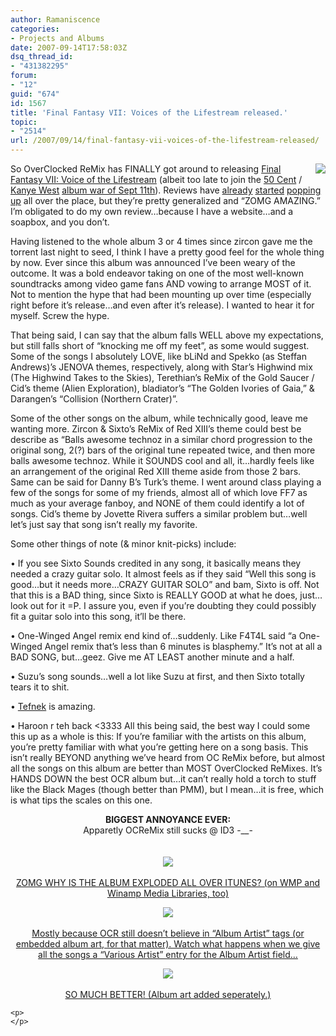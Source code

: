 ```yaml
---
author: Ramaniscence
categories:
- Projects and Albums
date: 2007-09-14T17:58:03Z
dsq_thread_id:
- "431382295"
forum:
- "12"
guid: "674"
id: 1567
title: 'Final Fantasy VII: Voices of the Lifestream released.'
topic:
- "2514"
url: /2007/09/14/final-fantasy-vii-voices-of-the-lifestream-released/
---
```


<img border="0" align="right" src="images/newsMisc/votl/votl-title.jpg" />
          
So OverClocked ReMix has FINALLY got around to releasing <a href="http://ff7.ocremix.org/" target="_blank">Final Fantasy VII: Voice of the Lifestream</a> (albeit too late to join the <a href="http://www.news24.com/News24/Entertainment/Celebrities/0,,2-1225-2108_2182942,00.html" target="_blank">50 Cent</a> / <a href="http://ca.today.reuters.com/news/newsArticle.aspx?type=entertainmentNews&#038;storyID=2007-09-13T175647Z_01_N12219698_RTRIDST_0_ENTERTAINMENT-HIPHOP-COL.XML" target="_blank">Kanye West</a> <a href="http://www.reuters.com/article/newsOne/idUSN1227692320070912" target="_blank">album war of Sept 11th</a>). Reviews have <a href="http://biz.gamedaily.com/industry/news/?id=17430" target="_blank">already</a> <a href="http://www.squaresound.com/post/ocremix-releases-ffvii--voices-of-the-lifestream-fan-tribute-album.html" target="_blank">started</a> <a href="http://www.music4games.net/Review_Display.aspx?id=97" target="_blank">popping up</a> all over the place, but they&rsquo;re pretty generalized and &ldquo;ZOMG AMAZING.&rdquo; I&rsquo;m obligated to do my own review&hellip;because I have a website&hellip;and a soapbox, and you don&rsquo;t.
      
Having listened to the whole album 3 or 4 times since zircon gave me the torrent last night to seed, I think I have a pretty good feel for the whole thing by now. Ever since this album was announced I&rsquo;ve been weary of the outcome. It was a bold endeavor taking on one of the most well-known soundtracks among video game fans AND vowing to arrange MOST of it. Not to mention the hype that had been mounting up over time (especially right before it&rsquo;s release&hellip;and even after it&rsquo;s release). I wanted to hear it for myself. Screw the hype.

That being said, I can say that the album falls WELL above my expectations, but still falls short of &ldquo;knocking me off my feet&rdquo;, as some would suggest. Some of the songs I absolutely LOVE, like bLiNd and Spekko (as Steffan Andrews)&rsquo;s JENOVA themes, respectively, along with Star&rsquo;s Highwind mix (The Highwind Takes to the Skies), Terethian&rsquo;s ReMix of the Gold Saucer / Cid&rsquo;s theme (Alien Exploration), bladiator&rsquo;s &ldquo;The Golden Ivories of Gaia,&rdquo; & Darangen&rsquo;s &ldquo;Collision (Northern Crater)&rdquo;.

Some of the other songs on the album, while technically good, leave me wanting more. Zircon & Sixto&rsquo;s ReMix of Red XIII&rsquo;s theme could best be describe as &ldquo;Balls awesome technoz in a similar chord progression to the original song, 2(?) bars of the original tune repeated twice, and then more balls awesome technoz. While it SOUNDS cool and all, it&hellip;hardly feels like an arrangement of the original Red XIII theme aside from those 2 bars. Same can be said for Danny B&rsquo;s Turk&rsquo;s theme. I went around class playing a few of the songs for some of my friends, almost all of which love FF7 as much as your average fanboy, and NONE of them could identify a lot of songs. Cid&rsquo;s theme by Jovette Rivera suffers a similar problem but&hellip;well let&rsquo;s just say that song isn&rsquo;t really my favorite.

Some other things of note (& minor knit-picks) include:

&bull; If you see Sixto Sounds credited in any song, it basically means they needed a crazy guitar solo. It almost feels as if they said &ldquo;Well this song is good&hellip;but it needs more&hellip;CRAZY GUITAR SOLO&rdquo; and bam, Sixto is off. Not that this is a BAD thing, since Sixto is REALLY GOOD at what he does, just&hellip;look out for it =P. I assure you, even if you&rsquo;re doubting they could possibly fit a guitar solo into this song, it&rsquo;ll be there.
  
&bull; One-Winged Angel remix end kind of&hellip;suddenly. Like F4T4L said &ldquo;a One-Winged Angel remix that&rsquo;s less than 6 minutes is blasphemy.&rdquo; It&rsquo;s not at all a BAD SONG, but&hellip;geez. Give me AT LEAST another minute and a half.
  
&bull; Suzu&rsquo;s song sounds&hellip;well a lot like Suzu at first, and then Sixto totally tears it to shit.
  
&bull; <a href="http://www.tefnek.com/" target="_blank">Tefnek</a> is amazing.
  
&bull; Haroon r teh back <3333 All this being said, the best way I could some this up as a whole is this: If you&rsquo;re familiar with the artists on this album, you&rsquo;re pretty familiar with what you&rsquo;re getting here on a song basis. This isn&rsquo;t really BEYOND anything we&rsquo;ve heard from OC ReMix before, but almost all the songs on this album are better than MOST OverClocked ReMixes. It&rsquo;s HANDS DOWN the best OCR album but&hellip;it can&rsquo;t really hold a torch to stuff like the Black Mages (though better than PMM), but I mean&hellip;it is free, which is what tips the scales on this one. 

<div align="center">
  <strong>BIGGEST ANNOYANCE EVER:<br /></strong>Apparetly OCReMix still sucks @ ID3 -__-<br /><strong><br /> <br /> </strong>
</div>



<div align="center">
  <a href="images/newsMisc/votl/votl-id3-01.jpg"><img border="0" src="images/newsMisc/votl/votl-id3-01_sm.jpg" /></a><br /><a href="images/newsMisc/votl/votl-id3-01.jpg"><br /> ZOMG WHY IS THE ALBUM EXPLODED ALL OVER ITUNES? (on WMP and Winamp Media Libraries, too)</a></p> 
  
  <p>
    <a href="images/newsMisc/votl/votl-id3-02.jpg"><img border="0" src="images/newsMisc/votl/votl-id3-02_sm.jpg" /></a><br /><a href="images/newsMisc/votl/votl-id3-02.jpg"><br /> Mostly because OCR still doesn&#8217;t believe in &#8220;Album Artist&#8221; tags (or embedded album art, for that matter). Watch what happens when we give all the songs a &#8220;Various Artist&#8221; entry for the Album Artist field&#8230;</a>
  </p>
  
  <p>
    <a href="images/newsMisc/votl/votl-id3-03.jpg"><img border="0" src="images/newsMisc/votl/votl-id3-03_sm.jpg" /></a><a href="http://www.thasauce.netimages/newsMisc/votl/votl-id3-03.jpg"></a><a href="images/newsMisc/votl/votl-id3-03.jpg"></a><br /><a href="images/newsMisc/votl/votl-id3-03.jpg"><br /> SO MUCH BETTER! (Album art added seperately.)</a></div> 
    
    <p>
    </p>